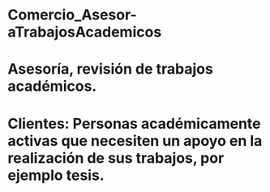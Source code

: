 # Comercio_Asesor-aTrabajosAcademicos
# Asesoría, revisión de trabajos académicos.
# Clientes: Personas académicamente activas que necesiten un apoyo en la realización de sus trabajos, por ejemplo tesis.
